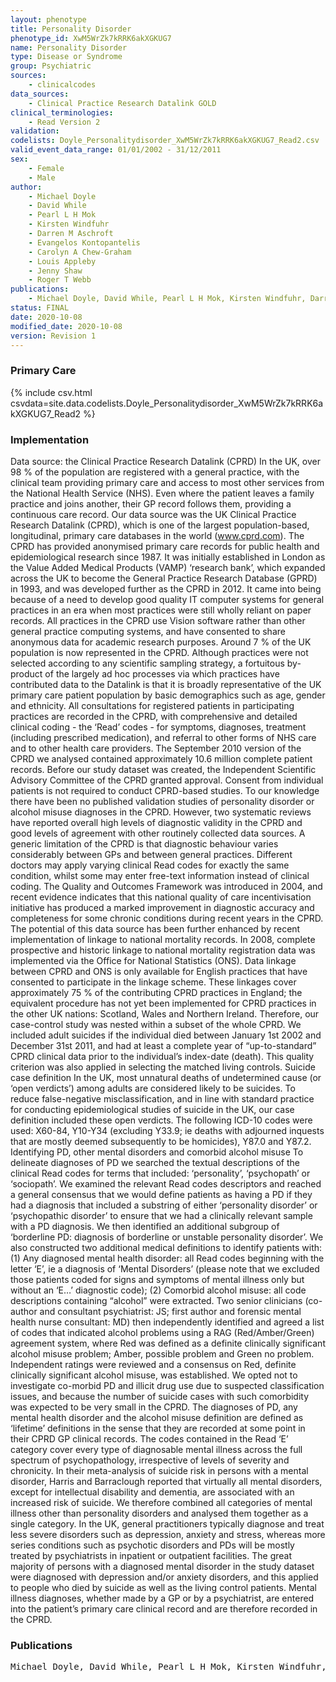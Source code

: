 ```yaml
---
layout: phenotype
title: Personality Disorder
phenotype_id: XwM5WrZk7kRRK6akXGKUG7
name: Personality Disorder
type: Disease or Syndrome
group: Psychiatric
sources: 
    - clinicalcodes
data_sources:
    - Clinical Practice Research Datalink GOLD
clinical_terminologies:
    - Read Version 2
validation:
codelists: Doyle_Personalitydisorder_XwM5WrZk7kRRK6akXGKUG7_Read2.csv
valid_event_data_range: 01/01/2002 - 31/12/2011
sex:
    - Female
    - Male
author:
    - Michael Doyle
    - David While
    - Pearl L H Mok
    - Kirsten Windfuhr
    - Darren M Aschroft
    - Evangelos Kontopantelis
    - Carolyn A Chew-Graham
    - Louis Appleby
    - Jenny Shaw
    - Roger T Webb
publications:
    - Michael Doyle, David While, Pearl L H Mok, Kirsten Windfuhr, Darren M. Ashcroft, Evangelos Kontopantelis, Carolyn A Chew-Graham, Lous Appleby, Jenny Shaw, Roger T Webb, Suicide risk in primary care patients diagnosed with a personality disorder a nested case control study. BMC Family Practice, 17(106), 2016.
status: FINAL
date: 2020-10-08
modified_date: 2020-10-08
version: Revision 1
---
```


### Primary Care

{% include csv.html csvdata=site.data.codelists.Doyle_Personalitydisorder_XwM5WrZk7kRRK6akXGKUG7_Read2 %}

### Implementation

Data source: the Clinical Practice Research Datalink
(CPRD)
In the UK, over 98 % of the population are registered
with a general practice, with the clinical team providing
primary care and access to most other services from the
National Health Service (NHS). Even where the
patient leaves a family practice and joins another, their
GP record follows them, providing a continuous care
record. Our data source was the UK Clinical Practice
Research Datalink (CPRD), which is one of the largest
population-based, longitudinal, primary care databases
in the world (www.cprd.com). The CPRD has provided
anonymised primary care records for public health and
epidemiological research since 1987. It was initially
established in London as the Value Added Medical Products
(VAMP) ‘research bank’, which expanded across the
UK to become the General Practice Research Database
(GPRD) in 1993, and was developed further as the
CPRD in 2012. It came into being because of a need to
develop good quality IT computer systems for general practices in an era when most practices were still wholly
reliant on paper records. All practices in the CPRD use
Vision software rather than other general practice computing
systems, and have consented to share anonymous
data for academic research purposes. Around 7 % of the
UK population is now represented in the CPRD. Although
practices were not selected according to any scientific
sampling strategy, a fortuitous by-product of the
largely ad hoc processes via which practices have contributed
data to the Datalink is that it is broadly representative
of the UK primary care patient population by basic
demographics such as age, gender and ethnicity.
All consultations for registered patients in participating
practices are recorded in the CPRD, with comprehensive
and detailed clinical coding - the ‘Read’ codes -
for symptoms, diagnoses, treatment (including prescribed
medication), and referral to other forms of NHS
care and to other health care providers. The September
2010 version of the CPRD we analysed contained approximately
10.6 million complete patient records. Before
our study dataset was created, the Independent
Scientific Advisory Committee of the CPRD granted approval.
Consent from individual patients is not required
to conduct CPRD-based studies.
To our knowledge there have been no published validation
studies of personality disorder or alcohol misuse
diagnoses in the CPRD. However, two systematic reviews
have reported overall high levels of diagnostic validity in
the CPRD and good levels of agreement with other routinely
collected data sources. A generic limitation
of the CPRD is that diagnostic behaviour varies
considerably between GPs and between general practices.
Different doctors may apply varying clinical Read
codes for exactly the same condition, whilst some may
enter free-text information instead of clinical coding.
The Quality and Outcomes Framework was introduced
in 2004, and recent evidence indicates that this national
quality of care incentivisation initiative has produced a
marked improvement in diagnostic accuracy and completeness
for some chronic conditions during recent
years in the CPRD.
The potential of this data source has been further enhanced
by recent implementation of linkage to national
mortality records. In 2008, complete prospective and
historic linkage to national mortality registration data
was implemented via the Office for National Statistics
(ONS). Data linkage between CPRD and ONS is only
available for English practices that have consented to
participate in the linkage scheme. These linkages cover
approximately 75 % of the contributing CPRD practices
in England; the equivalent procedure has not yet been
implemented for CPRD practices in the other UK
nations: Scotland, Wales and Northern Ireland.
Therefore, our case-control study was nested within a subset of the whole CPRD. We included adult suicides if
the individual died between January 1st 2002 and December
31st 2011, and had at least a complete year of
“up-to-standard” CPRD clinical data prior to the individual’s
index-date (death). This quality criterion was also
applied in selecting the matched living controls.
Suicide case definition
In the UK, most unnatural deaths of undetermined cause
(or ‘open verdicts’) among adults are considered likely to
be suicides. To reduce false-negative misclassification,
and in line with standard practice for conducting epidemiological
studies of suicide in the UK, our case definition
included these open verdicts. The following
ICD-10 codes were used: X60-84, Y10-Y34 (excluding
Y33.9; ie deaths with adjourned inquests that are mostly
deemed subsequently to be homicides), Y87.0 and Y87.2.
Identifying PD, other mental disorders and comorbid
alcohol misuse
To delineate diagnoses of PD we searched the textual
descriptions of the clinical Read codes for terms that included:
‘personality’, ‘psychopath’ or ‘sociopath’. We examined
the relevant Read codes descriptors and reached
a general consensus that we would define patients as
having a PD if they had a diagnosis that included a substring
of either ‘personality disorder’ or ‘psychopathic
disorder’ to ensure that we had a clinically relevant sample
with a PD diagnosis. We then identified an additional
subgroup of ‘borderline PD: diagnosis of borderline or
unstable personality disorder’. 
We also constructed two additional medical definitions
to identify patients with: (1) Any diagnosed mental
health disorder: all Read codes beginning with the letter
‘E’, ie a diagnosis of ‘Mental Disorders’ (please note that
we excluded those patients coded for signs and symptoms
of mental illness only but without an ‘E…’ diagnostic
code); (2) Comorbid alcohol misuse: all code
descriptions containing “alcohol” were extracted. Two
senior clinicians (co-author and consultant psychiatrist:
JS; first author and forensic mental health nurse consultant:
MD) then independently identified and agreed a list
of codes that indicated alcohol problems using a RAG
(Red/Amber/Green) agreement system, where Red was
defined as a definite clinically significant alcohol misuse
problem; Amber, possible problem and Green no problem.
Independent ratings were reviewed and a consensus
on Red, definite clinically significant alcohol misuse, was
established. We opted not to investigate co-morbid PD
and illicit drug use due to suspected classification issues,
and because the number of suicide cases with such comorbidity
was expected to be very small in the CPRD. The diagnoses of PD, any mental health disorder and
the alcohol misuse definition are defined as ‘lifetime’ definitions
in the sense that they are recorded at some
point in their CPRD GP clinical records. The codes
contained in the Read ‘E’ category cover every type of
diagnosable mental illness across the full spectrum of
psychopathology, irrespective of levels of severity and
chronicity. In their meta-analysis of suicide risk in persons
with a mental disorder, Harris and Barraclough reported
that virtually all mental disorders, except for
intellectual disability and dementia, are associated with
an increased risk of suicide. We therefore combined
all categories of mental illness other than personality
disorders and analysed them together as a single category.
In the UK, general practitioners typically diagnose
and treat less severe disorders such as depression, anxiety
and stress, whereas more series conditions such as
psychotic disorders and PDs will be mostly treated by
psychiatrists in inpatient or outpatient facilities. The
great majority of persons with a diagnosed mental disorder
in the study dataset were diagnosed with depression
and/or anxiety disorders, and this applied to people
who died by suicide as well as the living control patients.
Mental illness diagnoses, whether made by a GP or by a
psychiatrist, are entered into the patient’s primary care clinical
record and are therefore recorded in the CPRD.

### Publications

<pre>
Michael Doyle, David While, Pearl L H Mok, Kirsten Windfuhr, Darren M. Ashcroft, Evangelos Kontopantelis, Carolyn A Chew-Graham, Lous Appleby, Jenny Shaw, Roger T Webb, Suicide risk in primary care patients diagnosed with a personality disorder a nested case control study. BMC Family Practice, 17(106), 2016.
</pre>
